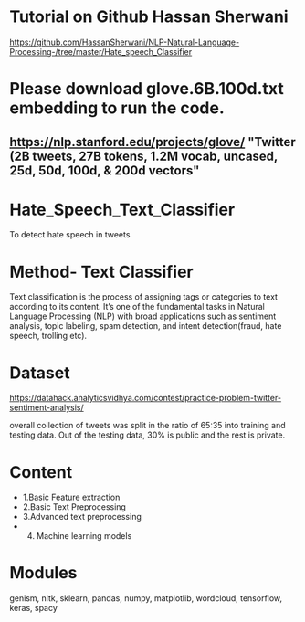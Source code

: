 # Tutorial on Github Hassan Sherwani
https://github.com/HassanSherwani/NLP-Natural-Language-Processing-/tree/master/Hate_speech_Classifier

# Please download glove.6B.100d.txt embedding to run the code.
https://nlp.stanford.edu/projects/glove/
"Twitter (2B tweets, 27B tokens, 1.2M vocab, uncased, 25d, 50d, 100d, & 200d vectors"
---------------------------------------------------------------------------------------

# Hate_Speech_Text_Classifier
To detect hate speech in tweets

# Method- Text Classifier

Text classification is the process of assigning tags or categories to text according to its content. It’s one of the fundamental tasks in Natural Language Processing (NLP) with broad applications such as sentiment analysis, topic labeling, spam detection, and intent detection(fraud, hate speech, trolling etc).

# Dataset

https://datahack.analyticsvidhya.com/contest/practice-problem-twitter-sentiment-analysis/

overall collection of tweets was split in the ratio of 65:35 into training and testing data. Out of the testing data, 30% is public and the rest is private.

# Content

- 1.Basic Feature extraction
- 2.Basic Text Preprocessing
- 3.Advanced text preprocessing 
- 4. Machine learning models

# Modules

genism, nltk, sklearn, pandas, numpy, matplotlib, wordcloud, tensorflow, keras, spacy

